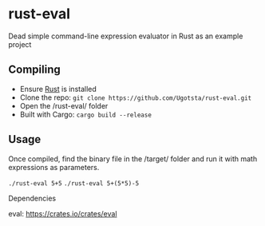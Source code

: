 # rust-eval
Dead simple command-line expression evaluator in Rust as an example project

## Compiling

- Ensure [Rust](https://www.rust-lang.org/en-US/) is installed
- Clone the repo: `git clone https://github.com/Ugotsta/rust-eval.git`
- Open the /rust-eval/ folder
- Built with Cargo: `cargo build --release`

## Usage

Once compiled, find the binary file in the /target/ folder and run it with math expressions as parameters.

`./rust-eval 5+5`
`./rust-eval 5+(5*5)-5`

Dependencies

eval: https://crates.io/crates/eval
